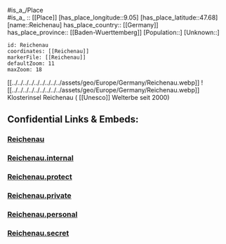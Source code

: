 ﻿---
location: [47.68,9.05] 
mapzoom: [7,12] 
mapmarker: city 
type: City
tags:
- geo/City


SpocWebEntityId: 33682
isDeleted: false
confidential: public

---


#is_a_/Place  
#is_a_ :: [[Place]] 
[has_place_longitude::9.05] 
[has_place_latitude::47.68] 
[name::Reichenau] 
has_place_country:: [[Germany]]  
has_place_province:: [[Baden-Wuerttemberg]] 
[Population::] 
[Unknown::] 


```leaflet
id: Reichenau
coordinates: [[Reichenau]] 
markerFile: [[Reichenau]] 
defaultZoom: 11 
maxZoom: 18
```


[[../../../../../../../../../assets/geo/Europe/Germany/Reichenau.webp]] 
![[../../../../../../../../../assets/geo/Europe/Germany/Reichenau.webp]] 
Klosterinsel Reichenau ( [[Unesco]] Welterbe seit 2000) 

## Confidential Links & Embeds: 

### [Reichenau](/_public/Earth/Continent/Europe/Europe~Central/Germany/Germany~West/Baden-Wuerttemberg/City/Reichenau.md) 

### [Reichenau.internal](/_internal/Earth/Continent/Europe/Europe~Central/Germany/Germany~West/Baden-Wuerttemberg/City/Reichenau.internal.md) 

### [Reichenau.protect](/_protect/Earth/Continent/Europe/Europe~Central/Germany/Germany~West/Baden-Wuerttemberg/City/Reichenau.protect.md) 

### [Reichenau.private](/_private/Earth/Continent/Europe/Europe~Central/Germany/Germany~West/Baden-Wuerttemberg/City/Reichenau.private.md) 

### [Reichenau.personal](/_personal/Earth/Continent/Europe/Europe~Central/Germany/Germany~West/Baden-Wuerttemberg/City/Reichenau.personal.md) 

### [Reichenau.secret](/_secret/Earth/Continent/Europe/Europe~Central/Germany/Germany~West/Baden-Wuerttemberg/City/Reichenau.secret.md) 
